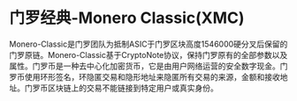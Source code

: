 # 门罗经典-Monero Classic(XMC)

Monero-Classic是门罗团队为抵制ASIC于门罗区块高度1546000硬分叉后保留的门罗原链。Monero-Classic基于CryptoNote协议，保持门罗原有的全部参数以及属性。门罗币是一种去中心化加密货币，它是由用户网络运营的安全数字现金。门罗币使用环形签名，环隐匿交易和隐形地址来隐匿所有交易的来源，金额和接收地址。门罗币区块链上的交易不能链接到特定用户或真实身份。

